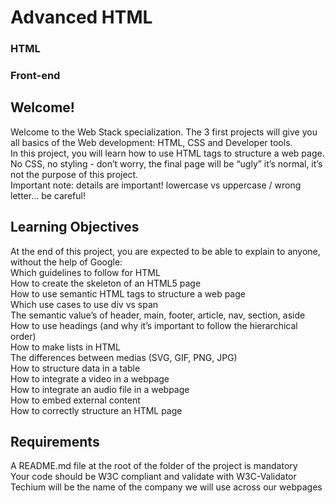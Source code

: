 <h1>Advanced HTML</h1>
<h3>HTML</h3>
<h3>Front-end</h3>
<h2>Welcome!</h2>
<p>
Welcome to the Web Stack specialization. The 3 first projects will give you all basics of the Web development: HTML, CSS and Developer tools.
<br>
In this project, you will learn how to use HTML tags to structure a web page. No CSS, no styling - don’t worry, the final page will be “ugly” it’s normal, it’s not the purpose of this project.
<br>
Important note: details are important! lowercase vs uppercase / wrong letter… be careful!
</p>
<h2>Learning Objectives</h2>
<p>
At the end of this project, you are expected to be able to explain to anyone, without the help of Google:
<br>
Which guidelines to follow for HTML
<br>
How to create the skeleton of an HTML5 page
<br>
How to use semantic HTML tags to structure a web page
<br>
Which use cases to use div vs span
<br>
The semantic value’s of header, main, footer, article, nav, section, aside
<br>
How to use headings (and why it’s important to follow the hierarchical order)
<br>
How to make lists in HTML
<br>
The differences between medias (SVG, GIF, PNG, JPG)
<br>
How to structure data in a table
<br>
How to integrate a video in a webpage
<br>
How to integrate an audio file in a webpage
<br>
How to embed external content
<br>
How to correctly structure an HTML page
</p>
<h2>Requirements</h2>
<p>
A README.md file at the root of the folder of the project is mandatory
<br>
Your code should be W3C compliant and validate with W3C-Validator
<br>
Techium will be the name of the company we will use across our webpages
</p>
